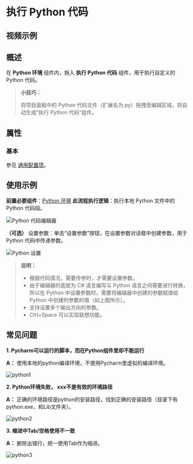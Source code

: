 # 执行 Python 代码

## 视频示例

## 概述

在 **Python 环境** 组件内，拖入 **执行 Python 代码** 组件，用于执行自定义的 Python 代码。

> **小技巧：**
>
> 将项目面板中的 Python 代码文件（扩展名为.py）拖拽至编辑区域，将自动生成“执行 Python 代码”组件。

## 属性

### 基本

参见 [通用配置项](../../Appendix/CommonConfigurationItems.md)。

## 使用示例

**前置必要组件**：[Python 环境](../Python/PythonScope.md)
**此流程执行逻辑**：执行本地 Python 文件中的 Python 代码段。

![Python 代码编辑器](https://docimages.blob.core.chinacloudapi.cn/images/Activities/pythoncodeedit20210429.png)

**（可选）** 设置参数：单击“设置参数”按钮，在设置参数对话框中创建参数，用于 Python 代码中传递参数。

![Python 设置](https://docimages.blob.core.chinacloudapi.cn/images/Activities/pythonargument20210429.png)   

> **说明：**
>
> - 根据代码情况，需要传参时，才需要设置参数。
> - 由于编辑器的底层为 C# 语言编写与 Python 语言之间需要进行转换，所以在 Python 中设置参数时，需要将编辑器中创建的参数赋值给 Python 中创建的参数的值（如上图所示）。
> - 支持设置多个输出方向的参数。
> - Ctrl+Space 可以实现联想功能。

## 常见问题

**1. Pycharm可以运行的脚本，而在Python组件里却不能运行**

**A：** 使用本地的python编译环境，不使用Pycharm里虚拟的编译环境。

![python1](https://docimages.blob.core.chinacloudapi.cn/images/Activities/pythonscript20210819.png)

**2. Python环境失败， xxx不是有效的环境路径**

**A：** 正确的环境路径是python的安装路径，找到正确的安装路径（目录下有python.exe，和Lib文件夹）。

![python2](https://docimages.blob.core.chinacloudapi.cn/images/Activities/pythonenvironment20210819.png)

**3. 缩进中Tab/空格使用不一致**

**A：**  删除出错行，统一使用Tab作为缩进。

![python3](https://docimages.blob.core.chinacloudapi.cn/images/Activities/pythonerror20210819.png)
